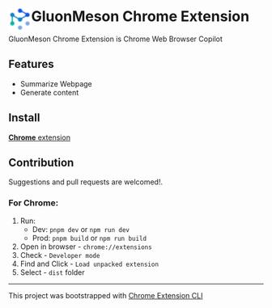 # <img src="public/icons/gm_logo.png" width="45" align="left"> GluonMeson Chrome Extension

GluonMeson Chrome Extension is Chrome Web Browser Copilot

## Features

- Summarize Webpage
- Generate content

## Install

[**Chrome** extension]() <!-- TODO: Add chrome extension link inside parenthesis -->


## Contribution

Suggestions and pull requests are welcomed!.

### For Chrome: <a name="chrome"></a>

1. Run:
    - Dev: `pnpm dev` or `npm run dev`
    - Prod: `pnpm build` or `npm run build`
2. Open in browser - `chrome://extensions`
3. Check - `Developer mode`
4. Find and Click - `Load unpacked extension`
5. Select - `dist` folder

---

This project was bootstrapped with [Chrome Extension CLI](https://github.com/dutiyesh/chrome-extension-cli)

